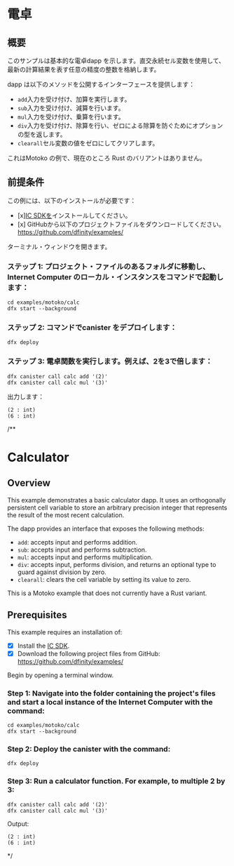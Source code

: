 # 電卓

## 概要

このサンプルは基本的な電卓dapp を示します。直交永続セル変数を使用して、最新の計算結果を表す任意の精度の整数を格納します。

dapp は以下のメソッドを公開するインターフェースを提供します：

- `add`入力を受け付け、加算を実行します。
- `sub`入力を受け付け、減算を行います。
- `mul`入力を受け付け、乗算を行います。
- `div`入力を受け付け、除算を行い、ゼロによる除算を防ぐためにオプションの型を返します。
- `clearall`セル変数の値をゼロにしてクリアします。

これはMotoko の例で、現在のところ Rust のバリアントはありません。

## 前提条件

この例には、以下のインストールが必要です：

- \[x\][IC SDKを](../developer-docs/setup/install/index.mdx)インストールしてください。
- \[x\] GitHubから以下のプロジェクトファイルをダウンロードしてください。https://github.com/dfinity/examples/

ターミナル・ウィンドウを開きます。

### ステップ 1: プロジェクト・ファイルのあるフォルダに移動し、Internet Computer のローカル・インスタンスをコマンドで起動します：

    cd examples/motoko/calc
    dfx start --background

### ステップ 2: コマンドでcanister をデプロイします：

    dfx deploy

### ステップ 3: 電卓関数を実行します。例えば、2を3で倍します：

    dfx canister call calc add '(2)'
    dfx canister call calc mul '(3)'

出力します：

    (2 : int)
    (6 : int)

/**
# Calculator 

## Overview

This example demonstrates a basic calculator dapp. It uses an orthogonally persistent cell variable to store an arbitrary precision integer that represents the result of the most recent calculation.

The dapp provides an interface that exposes the following methods:

- `add`: accepts input and performs addition.
- `sub`: accepts input and performs subtraction.
- `mul`: accepts input and performs multiplication.
- `div`: accepts input, performs division, and returns an optional type to guard against division by zero.
- `clearall`: clears the cell variable by setting its value to zero.

This is a Motoko example that does not currently have a Rust variant. 


## Prerequisites
This example requires an installation of:

- [x] Install the [IC SDK](../developer-docs/setup/install/index.mdx).
- [x] Download the following project files from GitHub: https://github.com/dfinity/examples/

Begin by opening a terminal window.

### Step 1: Navigate into the folder containing the project's files and start a local instance of the Internet Computer with the command:

```
cd examples/motoko/calc
dfx start --background
```

### Step 2: Deploy the canister with the command:

```
dfx deploy
```

### Step 3: Run a calculator function. For example, to multiple 2 by 3:

```
dfx canister call calc add '(2)'
dfx canister call calc mul '(3)'
```

Output:

```
(2 : int)
(6 : int)
```


*/